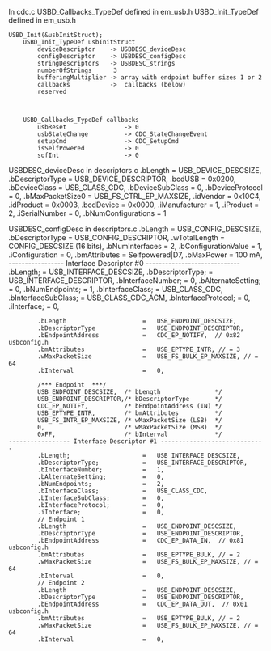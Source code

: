 
In cdc.c
USBD_Callbacks_TypeDef defined in em_usb.h
USBD_Init_TypeDef defined in em_usb.h



    USBD_Init(&usbInitStruct);
        USBD_Init_TypeDef usbInitStruct 
            deviceDescriptor    -> USBDESC_deviceDesc
            configDescriptor    -> USBDESC_configDesc
            stringDescriptors   -> USBDESC_strings
            numberOfStrings      3
            bufferingMultiplier -> array with endpoint buffer sizes 1 or 2
            callbacks           ->  callbacks (below)
            reserved



        USBD_Callbacks_TypeDef callbacks
            usbReset                -> 0
            usbStateChange          -> CDC_StateChangeEvent
            setupCmd                -> CDC_SetupCmd
            isSelfPowered           -> 0
            sofInt                  -> 0


USBDESC_deviceDesc in descriptors.c
    .bLength            = USB_DEVICE_DESCSIZE,
    .bDescriptorType    = USB_DEVICE_DESCRIPTOR,
    .bcdUSB             = 0x0200,
    .bDeviceClass       = USB_CLASS_CDC,
    .bDeviceSubClass    = 0,
    .bDeviceProtocol    = 0,
    .bMaxPacketSize0    = USB_FS_CTRL_EP_MAXSIZE,
    .idVendor           = 0x10C4,
    .idProduct          = 0x0003,
    .bcdDevice          = 0x0000,
    .iManufacturer      = 1,
    .iProduct           = 2,
    .iSerialNumber      = 0,
    .bNumConfigurations = 1

USBDESC_configDesc in descriptors.c
    .bLength                = USB_CONFIG_DESCSIZE,
    .bDescriptorType        = USB_CONFIG_DESCRIPTOR,
    .wTotalLength           = CONFIG_DESCSIZE (16 bits),
    .bNumInterfaces         = 2,
    .bConfigurationValue    = 1,
    .iConfiguration         = 0,
    .bmAttributes           = Selfpowered|D7,
    .bMaxPower              = 100 mA,
    ----------------- Interface Descriptor #0 -----------------------------
            .bLength;                    =   USB_INTERFACE_DESCSIZE,
            .bDescriptorType;            =   USB_INTERFACE_DESCRIPTOR,
            .bInterfaceNumber;           =   0,
            .bAlternateSetting;          =   0,
            .bNumEndpoints;              =   1,
            .bInterfaceClass;            =   USB_CLASS_CDC,
            .bInterfaceSubClass;         =   USB_CLASS_CDC_ACM,
            .bInterfaceProtocol;         =   0,
            .iInterface;                 =   0,

            .bLength                     =   USB_ENDPOINT_DESCSIZE,
            .bDescriptorType             =   USB_ENDPOINT_DESCRIPTOR,
            .bEndpointAddress            =   CDC_EP_NOTIFY,  // 0x82 usbconfig.h
            .bmAttributes                =   USB_EPTYPE_INTR, // = 3
            .wMaxPacketSize              =   USB_FS_BULK_EP_MAXSIZE, // = 64
            .bInterval                   =   0,

            /*** Endpoint  ***/
            USB_ENDPOINT_DESCSIZE,  /* bLength               */
            USB_ENDPOINT_DESCRIPTOR,/* bDescriptorType       */
            CDC_EP_NOTIFY,          /* bEndpointAddress (IN) */
            USB_EPTYPE_INTR,        /* bmAttributes          */
            USB_FS_INTR_EP_MAXSIZE, /* wMaxPacketSize (LSB)  */
            0,                      /* wMaxPacketSize (MSB)  */
            0xFF,                   /* bInterval             */
    ----------------- Interface Descriptor #1 -----------------------------
            .bLength;                    =   USB_INTERFACE_DESCSIZE,
            .bDescriptorType;            =   USB_INTERFACE_DESCRIPTOR,
            .bInterfaceNumber;           =   1,
            .bAlternateSetting;          =   0,
            .bNumEndpoints;              =   2,
            .bInterfaceClass;            =   USB_CLASS_CDC,
            .bInterfaceSubClass;         =   0,
            .bInterfaceProtocol;         =   0,
            .iInterface;                 =   0,
            // Endpoint 1
            .bLength                     =   USB_ENDPOINT_DESCSIZE,
            .bDescriptorType             =   USB_ENDPOINT_DESCRIPTOR,
            .bEndpointAddress            =   CDC_EP_DATA_IN,  // 0x81 usbconfig.h
            .bmAttributes                =   USB_EPTYPE_BULK, // = 2
            .wMaxPacketSize              =   USB_FS_BULK_EP_MAXSIZE, // = 64
            .bInterval                   =   0,
            // Endpoint 2
            .bLength                     =   USB_ENDPOINT_DESCSIZE,
            .bDescriptorType             =   USB_ENDPOINT_DESCRIPTOR,
            .bEndpointAddress            =   CDC_EP_DATA_OUT,  // 0x01 usbconfig.h
            .bmAttributes                =   USB_EPTYPE_BULK, // = 2
            .wMaxPacketSize              =   USB_FS_BULK_EP_MAXSIZE, // = 64
            .bInterval                   =   0,

